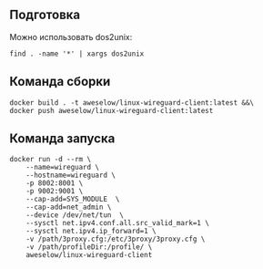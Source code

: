 ## Подготовка

Можно использовать dos2unix:

```
find . -name '*' | xargs dos2unix
```


## Команда сборки

```
docker build . -t aweselow/linux-wireguard-client:latest &&\
docker push aweselow/linux-wireguard-client:latest
```

## Команда запуска
```
docker run -d --rm \
    --name=wireguard \
	--hostname=wireguard \
	-p 8002:8001 \
	-p 9002:9001 \
	--cap-add=SYS_MODULE  \
	--cap-add=net_admin \
	--device /dev/net/tun  \
	--sysctl net.ipv4.conf.all.src_valid_mark=1 \
	--sysctl net.ipv4.ip_forward=1 \
	-v /path/3proxy.cfg:/etc/3proxy/3proxy.cfg \
	-v /path/profileDir:/profile/ \
	aweselow/linux-wireguard-client
```